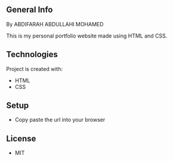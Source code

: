 ## General Info

By ABDIFARAH ABDULLAHI MOHAMED

This is my personal portfolio website made using HTML and CSS.

## Technologies
Project is created with:
* HTML
* CSS

## Setup
* Copy paste the url into your browser

## License
* MIT